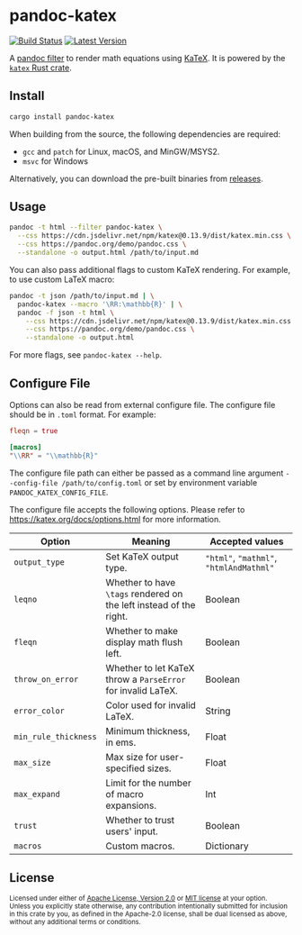 # pandoc-katex

[![Build Status](https://github.com/xu-cheng/pandoc-katex/workflows/build/badge.svg)](https://github.com/xu-cheng/pandoc-katex/actions)
[![Latest Version](https://img.shields.io/crates/v/pandoc-katex.svg)](https://crates.io/crates/pandoc-katex)

A [pandoc filter](https://pandoc.org/filters.html) to render math equations using [KaTeX](https://katex.org).
It is powered by the [`katex` Rust crate](https://github.com/xu-cheng/katex-rs).

## Install

```bash
cargo install pandoc-katex
```

When building from the source, the following dependencies are required:
* `gcc` and `patch` for Linux, macOS, and MinGW/MSYS2.
* `msvc` for Windows

Alternatively, you can download the pre-built binaries from [releases](https://github.com/xu-cheng/pandoc-katex/releases).

## Usage

```bash
pandoc -t html --filter pandoc-katex \
  --css https://cdn.jsdelivr.net/npm/katex@0.13.9/dist/katex.min.css \
  --css https://pandoc.org/demo/pandoc.css \
  --standalone -o output.html /path/to/input.md
```

You can also pass additional flags to custom KaTeX rendering. For example, to use custom LaTeX macro:

```bash
pandoc -t json /path/to/input.md | \
  pandoc-katex --macro '\RR:\mathbb{R}' | \
  pandoc -f json -t html \
    --css https://cdn.jsdelivr.net/npm/katex@0.13.9/dist/katex.min.css \
    --css https://pandoc.org/demo/pandoc.css \
    --standalone -o output.html
```

For more flags, see `pandoc-katex --help`.

## Configure File

Options can also be read from external configure file. The configure file should be in `.toml` format. For example:

```toml
fleqn = true

[macros]
"\\RR" = "\\mathbb{R}"
```

The configure file path can either be passed as a command line argument `--config-file /path/to/config.toml` or set by environment variable `PANDOC_KATEX_CONFIG_FILE`.

The configure file accepts the following options. Please refer to <https://katex.org/docs/options.html> for more information.

| Option | Meaning | Accepted values |
|--------|---------|-----------------|
| `output_type` | Set KaTeX output type. | `"html"`, `"mathml"`, `"htmlAndMathml"` |
| `leqno` | Whether to have `\tags` rendered on the left instead of the right. | Boolean |
| `fleqn` | Whether to make display math flush left. | Boolean |
| `throw_on_error` | Whether to let KaTeX throw a `ParseError` for invalid LaTeX. | Boolean |
| `error_color` | Color used for invalid LaTeX. | String |
| `min_rule_thickness` | Minimum thickness, in ems. | Float |
| `max_size` | Max size for user-specified sizes. | Float |
| `max_expand` | Limit for the number of macro expansions. | Int |
| `trust` | Whether to trust users' input. | Boolean |
| `macros` | Custom macros. | Dictionary |

## License

<sup>
Licensed under either of <a href="LICENSE-APACHE">Apache License, Version 2.0</a> or <a href="LICENSE-MIT">MIT license</a> at your option.
</sup>
<br>
<sub>
Unless you explicitly state otherwise, any contribution intentionally submitted for inclusion in this crate by you, as defined in the Apache-2.0 license, shall be dual licensed as above, without any additional terms or conditions.
</sub>
